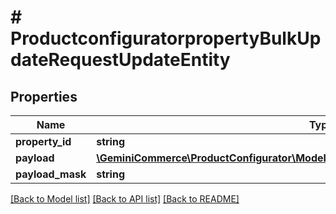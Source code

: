 # # ProductconfiguratorpropertyBulkUpdateRequestUpdateEntity


## Properties


Name | Type | Description | Notes
------------ | ------------- | ------------- | -------------
**property_id**| **string** |   | [optional]
**payload**| [**\GeminiCommerce\ProductConfigurator\Model\ProductconfiguratorpropertyUpdatePayload**](ProductconfiguratorpropertyUpdatePayload.md) |   | [optional]
**payload_mask**| **string** |   | [optional]


[[Back to Model list]](../../README.md#models) [[Back to API list]](../../README.md#endpoints) [[Back to README]](../../README.md)